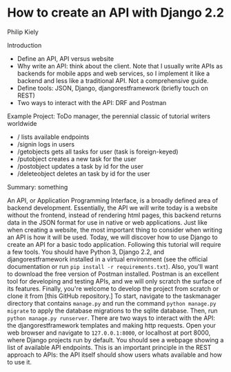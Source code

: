# How to create an API with Django 2.2

Philip Kiely

Introduction
* Define an API, API versus website
* Why write an API: think about the client. Note that I usually write APIs as backends for mobile apps and web services, so I implement it like a backend and less like a traditional API. Not a comprehensive guide.
* Define tools: JSON, Django, djangorestframework (briefly touch on REST)
* Two ways to interact with the API: DRF and Postman

Example Project: ToDo manager, the perennial classic of tutorial writers worldwide
* / lists available endpoints
* /signin logs in users
* /getobjects gets all tasks for user (task is foreign-keyed)
* /putobject creates a new task for the user
* /postobject updates a task by id for the user
* /deleteobject deletes an task by id for the user

Summary: something

An API, or Application Programming Interface, is a broadly defined area of backend development. Essentially, the API we will write today is a website without the frontend, instead of rendering html pages, this backend returns data in the JSON format for use in native or web applications. Just like when creating a website, the most important thing to consider when writing an API is how it will be used. Today, we will discover how to use Django to create an API for a basic todo application.
Following this tutorial will require a few tools. You should have Python 3, Django 2.2, and djangorestframework installed in a virtual environment (see the official documentation or run `pip install -r requirements.txt`). Also, you'll want to download the free version of Postman installed. Postman is an excellent tool for developing and testing APIs, and we will only scratch the surface of its features. Finally, you're welcome to develop the project from scratch or clone it from [this GitHub repository.]
To start, navigate to the taskmanager directory that contains `manage.py` and run the command `python manage.py migrate` to apply the database migrations to the sqlite database. Then, run `python manage.py runserver`.
There are two ways to interact with the API: the djangorestframework templates and making http requests. Open your web browser and navigate to `127.0.0.1:8000`, or localhost at port 8000, where Django projects run by default. You should see a webpage showing a list of available API endpoints. This is an important principle in the REST approach to APIs: the API itself should show users whats available and how to use it.

